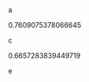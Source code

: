 a
<!--START:foo-->
0.7609075378066645
<!--END:foo-->
c
<!--START:bar-->
0.6657283839449719
<!--END:bar-->
e
